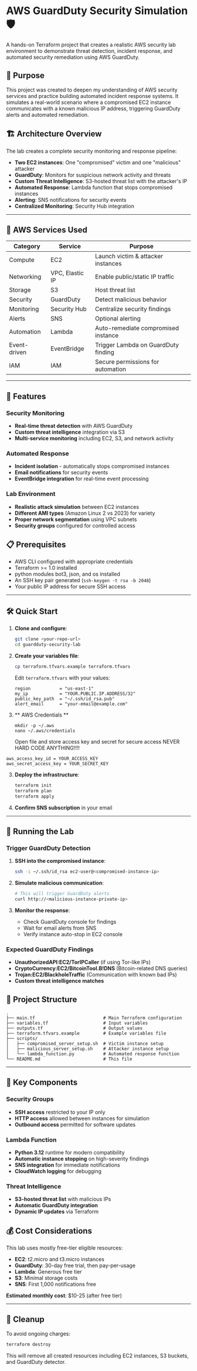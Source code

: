 # AWS GuardDuty Security Simulation 🛡️

A hands-on Terraform project that creates a realistic AWS security lab environment to demonstrate threat detection, incident response, and automated security remediation using AWS GuardDuty.

## 🎯 Purpose

This project was created to deepen my understanding of AWS security services and practice building automated incident response systems. It simulates a real-world scenario where a compromised EC2 instance communicates with a known malicious IP address, triggering GuardDuty alerts and automated remediation.

## 🏗️ Architecture Overview

The lab creates a complete security monitoring and response pipeline:

- **Two EC2 instances**: One "compromised" victim and one "malicious" attacker
- **GuardDuty**: Monitors for suspicious network activity and threats
- **Custom Threat Intelligence**: S3-hosted threat list with the attacker's IP
- **Automated Response**: Lambda function that stops compromised instances
- **Alerting**: SNS notifications for security events
- **Centralized Monitoring**: Security Hub integration


---

## 🧰 AWS Services Used

| Category       | Service         | Purpose                               |
|----------------|------------------|----------------------------------------|
| Compute        | EC2              | Launch victim & attacker instances     |
| Networking     | VPC, Elastic IP  | Enable public/static IP traffic        |
| Storage        | S3               | Host threat list                       |
| Security       | GuardDuty        | Detect malicious behavior              |
| Monitoring     | Security Hub     | Centralize security findings           |
| Alerts         | SNS              | Optional alerting                      |
| Automation     | Lambda           | Auto-remediate compromised instance    |
| Event-driven   | EventBridge      | Trigger Lambda on GuardDuty finding    |
| IAM            | IAM              | Secure permissions for automation      |

---

## 🚀 Features

### Security Monitoring
- **Real-time threat detection** with AWS GuardDuty
- **Custom threat intelligence** integration via S3
- **Multi-service monitoring** including EC2, S3, and network activity

### Automated Response
- **Incident isolation** - automatically stops compromised instances
- **Email notifications** for security events
- **EventBridge integration** for real-time event processing

### Lab Environment
- **Realistic attack simulation** between EC2 instances
- **Different AMI types** (Amazon Linux 2 vs 2023) for variety
- **Proper network segmentation** using VPC subnets
- **Security groups** configured for controlled access

## 📋 Prerequisites

- AWS CLI configured with appropriate credentials
- Terraform >= 1.0 installed
- python modules bot3, json, and os installed
- An SSH key pair generated (`ssh-keygen -t rsa -b 2048`)
- Your public IP address for secure SSH access

---


## 🛠️ Quick Start

1. **Clone and configure**:
   ```bash
   git clone <your-repo-url>
   cd guardduty-security-lab
   ```

2. **Create your variables file**:
   ```bash
   cp terraform.tfvars.example terraform.tfvars
   ```
   
   Edit `terraform.tfvars` with your values:
   ```hcl
   region           = "us-east-1"
   my_ip            = "YOUR.PUBLIC.IP.ADDRESS/32"
   public_key_path  = "~/.ssh/id_rsa.pub"
   alert_email      = "your-email@example.com"
   ```
4. ** AWS Credentials **

   ```hcl
   mkdir -p ~/.aws
   nano ~/.aws/credentials
   ```

   Open file and store access key and secret for secure access NEVER HARD CODE ANYTHING!!!!
   
```in
aws_access_key_id = YOUR_ACCESS_KEY
aws_secret_access_key = YOUR_SECRET_KEY
```


3. **Deploy the infrastructure**:
   ```bash
   terraform init
   terraform plan
   terraform apply
   ```

4. **Confirm SNS subscription** in your email

---

## 🧪 Running the Lab

### Trigger GuardDuty Detection

1. **SSH into the compromised instance**:
   ```bash
   ssh -i ~/.ssh/id_rsa ec2-user@<compromised-instance-ip>
   ```

2. **Simulate malicious communication**:
   ```bash
   # This will trigger GuardDuty alerts
   curl http://<malicious-instance-private-ip>
   ```

3. **Monitor the response**:
   - Check GuardDuty console for findings
   - Wait for email alerts from SNS
   - Verify instance auto-stop in EC2 console

### Expected GuardDuty Findings

- **UnauthorizedAPI:EC2/TorIPCaller** (if using Tor-like IPs)
- **CryptoCurrency:EC2/BitcoinTool.B!DNS** (Bitcoin-related DNS queries)
- **Trojan:EC2/BlackholeTraffic** (Communication with known bad IPs)
- **Custom threat intelligence matches**

## 📁 Project Structure

```
.
├── main.tf                          # Main Terraform configuration
├── variables.tf                     # Input variables
├── outputs.tf                       # Output values
├── terraform.tfvars.example         # Example variables file
├── scripts/
│   ├── compromised_server_setup.sh  # Victim instance setup
│   ├── malicious_server_setup.sh    # Attacker instance setup
│   └── lambda_function.py           # Automated response function
└── README.md                        # This file
```

---
## 🔧 Key Components

### Security Groups
- **SSH access** restricted to your IP only
- **HTTP access** allowed between instances for simulation
- **Outbound access** permitted for software updates

### Lambda Function
- **Python 3.12** runtime for modern compatibility
- **Automatic instance stopping** on high-severity findings
- **SNS integration** for immediate notifications
- **CloudWatch logging** for debugging

### Threat Intelligence
- **S3-hosted threat list** with malicious IPs
- **Automatic GuardDuty integration**
- **Dynamic IP updates** via Terraform

## 💰 Cost Considerations

This lab uses mostly free-tier eligible resources:
- **EC2**: t2.micro and t3.micro instances
- **GuardDuty**: 30-day free trial, then pay-per-usage
- **Lambda**: Generous free tier
- **S3**: Minimal storage costs
- **SNS**: First 1,000 notifications free

**Estimated monthly cost**: $10-25 (after free tier)

----

## 🧹 Cleanup

To avoid ongoing charges:

```bash
terraform destroy
```

This will remove all created resources including EC2 instances, S3 buckets, and GuardDuty detector.
